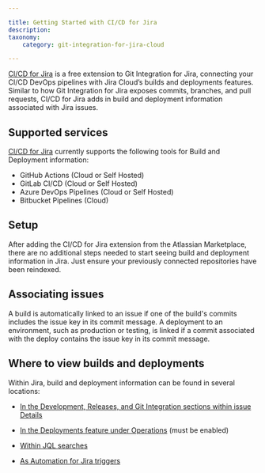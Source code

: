```yaml
---

title: Getting Started with CI/CD for Jira
description:
taxonomy:
    category: git-integration-for-jira-cloud

---
```


[CI/CD for Jira](https://marketplace.atlassian.com/apps/1228578/ci-cd-for-jira?hosting=cloud&tab=overview) is a free extension to Git Integration for Jira, connecting your CI/CD DevOps pipelines with Jira Cloud’s builds and deployments features. Similar to how Git Integration for Jira exposes commits, branches, and pull requests, CI/CD for Jira adds in build and deployment information associated with Jira issues.

## Supported services

[CI/CD for Jira](https://marketplace.atlassian.com/apps/1228578/ci-cd-for-jira?hosting=cloud&tab=overview) currently supports the following tools for Build and Deployment information:

*   GitHub Actions (Cloud or Self Hosted)
*   GitLab CI/CD (Cloud or Self Hosted)
*   Azure DevOps Pipelines (Cloud or Self Hosted)
*   Bitbucket Pipelines (Cloud)

## Setup

After adding the CI/CD for Jira extension from the Atlassian Marketplace, there are no additional steps needed to start seeing build and deployment information in Jira. Just ensure your previously connected repositories have been reindexed.

## Associating issues

A build is automatically linked to an issue if one of the build's commits includes the issue key in its commit message. A deployment to an environment, such as production or testing, is linked if a commit associated with the deploy contains the issue key in its commit message.

## Where to view builds and deployments

Within Jira, build and deployment information can be found in several locations:

*   [In the Development, Releases, and Git Integration sections within issue Details](/git-integration-for-jira-cloud/cicd-viewing-builds-and-deployments-in-a-jira-issue-gij-cloud/)

*   [In the Deployments feature under Operations](/git-integration-for-jira-cloud/cicd-how-to-enable-deployment-view-in-jira-gij-cloud/) (must be enabled)

*   [Within JQL searches](/git-integration-for-jira-cloud/cicd-how-to-use-jql-searches-for-builds-and-deployments-gij-cloud/)

*   [As Automation for Jira triggers](/git-integration-for-jira-cloud/cicd-how-to-trigger-a4j-with-builds-and-deployments-gij-cloud/)

